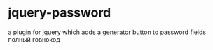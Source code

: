 jquery-password
===============

a plugin for jquery which adds a generator button to password fields
полный говнокод

